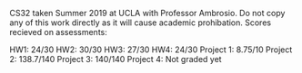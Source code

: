 CS32 taken Summer 2019 at UCLA with Professor Ambrosio. Do not copy any of this work directly as it will cause academic prohibation.
Scores recieved on assessments:







HW1: 24/30
HW2: 30/30
HW3: 27/30
HW4: 24/30
Project 1: 8.75/10
Project 2: 138.7/140
Project 3: 140/140
Project 4: Not graded yet
